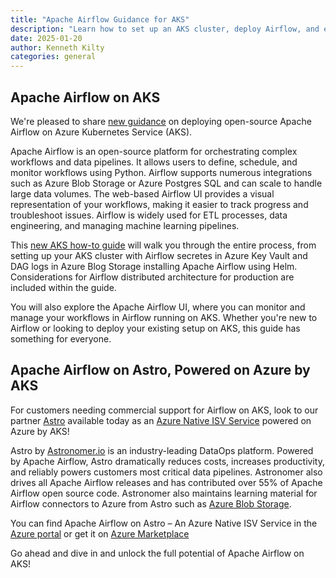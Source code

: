 ```yaml
---
title: "Apache Airflow Guidance for AKS"
description: "Learn how to set up an AKS cluster, deploy Airflow, and explore the Airflow UI running on AKS."
date: 2025-01-20
author: Kenneth Kilty
categories: general
---
```


## Apache Airflow on AKS

We're pleased to share [new guidance](https://learn.microsoft.com/azure/aks/airflow-overview) on deploying open-source Apache Airflow on Azure Kubernetes Service (AKS).

Apache Airflow is an open-source platform for orchestrating complex workflows and data pipelines. It allows users to define, schedule, and monitor workflows using Python. Airflow supports numerous integrations such as Azure Blob Storage or Azure Postgres SQL and can scale to handle large data volumes. The web-based Airflow UI provides a visual representation of your workflows, making it easier to track progress and troubleshoot issues. Airflow is widely used for ETL processes, data engineering, and managing machine learning pipelines.

This [new AKS how-to guide](https://learn.microsoft.com/azure/aks/airflow-overview) will walk you through the entire process, from setting up your AKS cluster with Airflow secretes in Azure Key Vault and DAG logs in Azure Blog Storage installing Apache Airflow using Helm. Considerations for Airflow distributed architecture for production are included within the guide.

You will also explore the Apache Airflow UI, where you can monitor and manage your workflows in Airflow running on AKS. Whether you're new to Airflow or looking to deploy your existing setup on AKS, this guide has something for everyone.

## Apache Airflow on Astro, Powered on Azure by AKS

For customers needing commercial support for Airflow on AKS, look to our partner [Astro](https://learn.microsoft.com/azure/partner-solutions/astronomer/overview) available today as an [Azure Native ISV Service](https://learn.microsoft.com/azure/partner-solutions/) powered on Azure by AKS!

Astro by [Astronomer.io](https://www.astronomer.io/) is an industry-leading DataOps platform. Powered by Apache Airflow, Astro dramatically reduces costs, increases productivity, and reliably powers customers most critical data pipelines. Astronomer also drives all Apache Airflow releases and has contributed over 55% of Apache Airflow open source code. Astronomer also maintains learning material for Airflow connectors to Azure from Astro such as [Azure Blob Storage](https://www.astronomer.io/docs/learn/connections/azure-blob-storage/).

You can find Apache Airflow on Astro – An Azure Native ISV Service in the [Azure portal](https://ms.portal.azure.com/?Azure_Marketplace_Astronomer_assettypeoptions=%7B%22Astronomer%22%3A%7B%22options%22%3A%22%22%7D%7D#browse/Astronomer.Astro%2Forganizations) or get it on [Azure Marketplace](https://azuremarketplace.microsoft.com/marketplace/apps/astronomer1591719760654.astronomer?tab=Overview0)

Go ahead and dive in and unlock the full potential of Apache Airflow on AKS!
